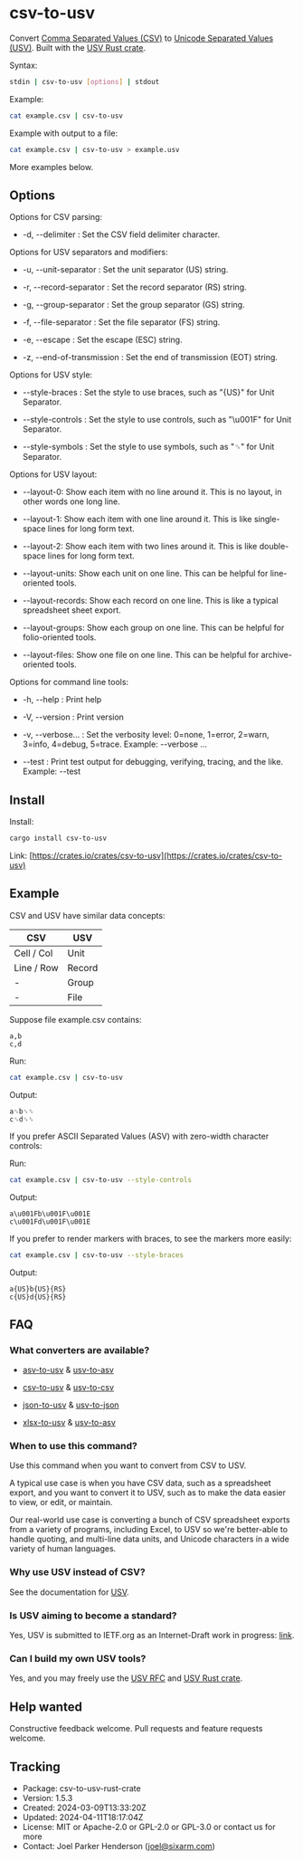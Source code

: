 # csv-to-usv

Convert
[Comma Separated Values (CSV)](https://github.com/SixArm/usv/tree/main/doc/comparisons/csv)
to
[Unicode Separated Values (USV)](https://github.com/sixarm/usv).
Built with the [USV Rust crate](https://crates.io/crate/usv).

Syntax:

```sh
stdin | csv-to-usv [options] | stdout
```

Example:

```sh
cat example.csv | csv-to-usv
```

Example with output to a file:

```sh
cat example.csv | csv-to-usv > example.usv
```

More examples below.

## Options

Options for CSV parsing:

* -d, --delimiter : Set the CSV field delimiter character.

Options for USV separators and modifiers:

* -u, --unit-separator : Set the unit separator (US) string.

* -r, --record-separator : Set the record separator (RS) string.

* -g, --group-separator : Set the group separator (GS) string.

* -f, --file-separator : Set the file separator (FS) string.

* -e, --escape : Set the escape (ESC) string.

* -z, --end-of-transmission : Set the end of transmission (EOT) string.

Options for USV style:

* --style-braces : Set the style to use braces, such as "{US}" for Unit Separator.

* --style-controls : Set the style to use controls, such as "\u001F" for Unit Separator.

* --style-symbols : Set the style to use symbols, such as "␟" for Unit Separator.

Options for USV layout:

* --layout-0: Show each item with no line around it. This is no layout, in other words one long line.

* --layout-1: Show each item with one line around it. This is like single-space lines for long form text.

* --layout-2: Show each item with two lines around it. This is like double-space lines for long form text.

* --layout-units: Show each unit on one line. This can be helpful for line-oriented tools.

* --layout-records: Show each record on one line. This is like a typical spreadsheet sheet export.

* --layout-groups: Show each group on one line. This can be helpful for folio-oriented tools.

* --layout-files: Show one file on one line. This can be helpful for archive-oriented tools.

Options for command line tools:

* -h, --help : Print help

* -V, --version : Print version

* -v, --verbose... : Set the verbosity level: 0=none, 1=error, 2=warn, 3=info, 4=debug, 5=trace. Example: --verbose …

* --test : Print test output for debugging, verifying, tracing, and the like. Example: --test

## Install

Install:

```sh
cargo install csv-to-usv
```

Link: [https://crates.io/crates/csv-to-usv](https://crates.io/crates/csv-to-usv)


## Example

CSV and USV have similar data concepts:

| CSV        | USV    |
|------------|--------|
| Cell / Col | Unit   |
| Line / Row | Record |
| -          | Group  |
| -          | File   |


Suppose file example.csv contains:

```csv
a,b
c,d
```

Run:

```sh
cat example.csv | csv-to-usv
```

Output:

```usv
a␟b␟␞
c␟d␟␞
```

If you prefer ASCII Separated Values (ASV) with zero-width character controls:

Run:

```sh
cat example.csv | csv-to-usv --style-controls
```

Output:

```usv
a\u001Fb\u001F\u001E
c\u001Fd\u001F\u001E
```

If you prefer to render markers with braces, to see the markers more easily:

```sh
cat example.csv | csv-to-usv --style-braces
```

Output:

```usv
a{US}b{US}{RS}
c{US}d{US}{RS}
```

## FAQ

### What converters are available?

* [asv-to-usv](https://crates.io/crates/asv-to-usv) & [usv-to-asv](https://crates.io/crates/usv-to-asv)

* [csv-to-usv](https://crates.io/crates/asv-to-csv) & [usv-to-csv](https://crates.io/crates/usv-to-csv)

* [json-to-usv](https://crates.io/crates/json-to-usv) & [usv-to-json](https://crates.io/crates/usv-to-json)

* [xlsx-to-usv](https://crates.io/crates/xlsx-to-usv) & [usv-to-asv](https://crates.io/crates/usv-to-xlsx)

### When to use this command?

Use this command when you want to convert from CSV to USV.

A typical use case is when you have CSV data, such as a spreadsheet export,
and you want to convert it to USV, such as to make the data easier to view,
or edit, or maintain.

Our real-world use case is converting a bunch of CSV spreadsheet exports
from a variety of programs, including Excel, to USV so we're better-able to
handle quoting, and multi-line data units, and Unicode characters in a wide
variety of human languages.

### Why use USV instead of CSV?

See the documentation for [USV](https://github.com/sixarm/usv).

### Is USV aiming to become a standard?

Yes, USV is submitted to IETF.org as an Internet-Draft work in progress:
[link](https://datatracker.ietf.org/doc/draft-unicode-separated-values/).

### Can I build my own USV tools?

Yes, and you may freely use the
[USV RFC](https://github.com/SixArm/usv/tree/main/doc/rfc) and
[USV Rust crate](https://github.com/sixarm/usv-rust-crate).

## Help wanted

Constructive feedback welcome. Pull requests and feature requests welcome.

## Tracking

* Package: csv-to-usv-rust-crate
* Version: 1.5.3
* Created: 2024-03-09T13:33:20Z
* Updated: 2024-04-11T18:17:04Z
* License: MIT or Apache-2.0 or GPL-2.0 or GPL-3.0 or contact us for more
* Contact: Joel Parker Henderson (joel@sixarm.com)
